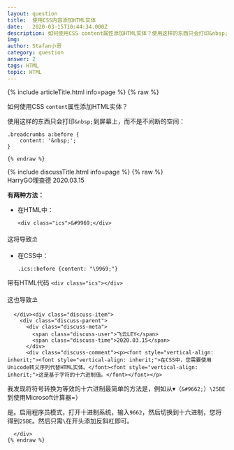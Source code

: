 ```yaml
---
layout: question
title:  使用CSS内容添加HTML实体
date:   2020-03-15T10:44:34.000Z
description: 如何使用CSS content属性添加HTML实体？使用这样的东西只会打印&nbsp;到屏幕上，而不是不间断的空间：.breadcrumbs a ...
img: 
author: Stafan小哥
category: question
answer: 2
tags: HTML
topic: HTML
---
```

<div class="article-root">
  <div class="article">
    {% include articleTitle.html info=page %}
    {% raw %}
    <div class="article-content"><p><font style="vertical-align: inherit;"><font style="vertical-align: inherit;">如何使用CSS </font></font><code>content</code><font style="vertical-align: inherit;"><font style="vertical-align: inherit;">属性添加HTML实体？</font></font></p>

<p><font style="vertical-align: inherit;"><font style="vertical-align: inherit;">使用这样的东西只会打印</font></font><code>&amp;nbsp;</code><font style="vertical-align: inherit;"><font style="vertical-align: inherit;">到屏幕上，而不是不间断的空间：</font></font></p>

<pre><code>.breadcrumbs a:before {<font></font>
    content: '&amp;nbsp;';<font></font>
}<font></font>
</code></pre></div>
    {% endraw %}
  </div>

  <div class="discuss-wrapper">
    {% include discussTitle.html info=page %}
    {% raw %}
    <div class="discuss-item">
        <div class="discuss-parent">
          <div class="discuss-meta">
            <span class="discuss-user">HarryGO理查德</span>
            <span class="discuss-time">2020.03.15</span>
          </div>
          <div class="discuss-comment"><p><strong><font style="vertical-align: inherit;"><font style="vertical-align: inherit;">有两种方法：</font></font></strong> </p>

<ul>
<li><p><font style="vertical-align: inherit;"><font style="vertical-align: inherit;">在HTML中：</font></font></p>

<p><code>&lt;div class="ics"&gt;&amp;#9969;&lt;/div&gt;</code></p></li>
</ul>

<p><font style="vertical-align: inherit;"><font style="vertical-align: inherit;">这将导致⛱</font></font></p>

<ul>
<li><p><font style="vertical-align: inherit;"><font style="vertical-align: inherit;">在CSS中：</font></font></p>

<p><code>.ics::before {content: "\9969;"}</code></p></li>
</ul>

<p><font style="vertical-align: inherit;"><font style="vertical-align: inherit;">带有HTML代码 </font></font><code>&lt;div class="ics"&gt;&lt;/div&gt;</code></p>

<p><font style="vertical-align: inherit;"><font style="vertical-align: inherit;">这也导致⛱ </font></font></p></div>
        </div>
        
      </div><div class="discuss-item">
        <div class="discuss-parent">
          <div class="discuss-meta">
            <span class="discuss-user">飞云LEY</span>
            <span class="discuss-time">2020.03.15</span>
          </div>
          <div class="discuss-comment"><p><font style="vertical-align: inherit;"><font style="vertical-align: inherit;">在CSS中，您需要使用Unicode转义序列代替HTML实体。</font><font style="vertical-align: inherit;">这是基于字符的十六进制值。</font></font></p>

<p><font style="vertical-align: inherit;"><font style="vertical-align: inherit;">我发现将符号转换为等效的十六进制最简单的方法是，例如从▾（</font></font><code>&amp;#9662;</code><font style="vertical-align: inherit;"><font style="vertical-align: inherit;">）</font></font><code>\25BE</code><font style="vertical-align: inherit;"><font style="vertical-align: inherit;">到使用Microsoft计算器=）</font></font></p>

<p><font style="vertical-align: inherit;"><font style="vertical-align: inherit;">是。</font><font style="vertical-align: inherit;">启用程序员模式，打开十进制系统，输入</font></font><code>9662</code><font style="vertical-align: inherit;"><font style="vertical-align: inherit;">，然后切换到十六进制，您将得到</font></font><code>25BE</code><font style="vertical-align: inherit;"><font style="vertical-align: inherit;">。</font><font style="vertical-align: inherit;">然后只需</font></font><code>\</code><font style="vertical-align: inherit;"><font style="vertical-align: inherit;">在开头</font><font style="vertical-align: inherit;">添加反斜杠</font><font style="vertical-align: inherit;">即可。</font></font></p></div>
        </div>
        
      </div>
    {% endraw %}
  </div>
<div>

